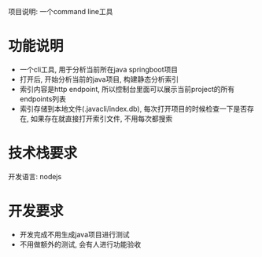 项目说明: 一个command line工具

# 功能说明
- 一个cli工具, 用于分析当前所在java springboot项目
- 打开后, 开始分析当前的java项目, 构建静态分析索引
- 索引内容是http endpoint, 所以控制台里面可以展示当前project的所有endpoints列表
- 索引存储到本地文件(.javacli/index.db), 每次打开项目的时候检查一下是否存在, 如果存在就直接打开索引文件, 不用每次都搜索

# 技术栈要求
开发语言: nodejs



# 开发要求
- 开发完成不用生成java项目进行测试
- 不用做额外的测试, 会有人进行功能验收